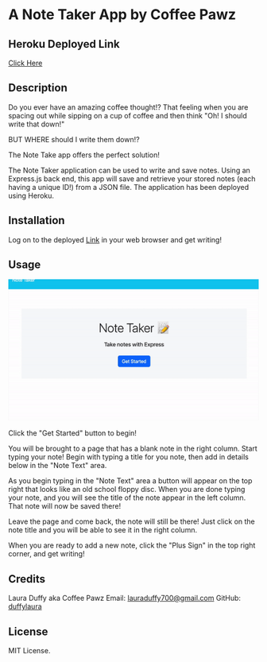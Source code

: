 # A Note Taker App by Coffee Pawz 

## Heroku Deployed Link 

[Click Here](https://coffee-pawz-note-taker-app.herokuapp.com/)

## Description 

Do you ever have an amazing coffee thought!? That feeling when you are spacing out while sipping on a cup of coffee and then think "Oh! I should write that down!" 

BUT WHERE should I write them down!?

The Note Take app offers the perfect solution! 

The Note Taker application can be used to write and save notes. Using an Express.js back end, this app will save and retrieve your stored notes (each having a unique ID!) from a JSON file. The application has been deployed using Heroku. 


## Installation 

Log on to the deployed [Link](https://coffee-pawz-note-taker-app.herokuapp.com/) in your web browser and get writing! 

## Usage 

![Gif of Application](./note-taker.gif)

Click the "Get Started" button to begin! 

You will be brought to a page that has a blank note in the right column. Start typing your note! Begin with typing a title for you note, then add in details below in the "Note Text" area. 

As you begin typing in the "Note Text" area a button will appear on the top right that looks like an old school floppy disc. When you are done typing your note, and you will see the title of the note appear in the left column. That note will now be saved there! 

Leave the page and come back, the note will still be there! Just click on the note title and you will be able to see it in the right column. 

When you are ready to add a new note, click the "Plus Sign" in the top right corner, and get writing! 

## Credits 

Laura Duffy aka Coffee Pawz
Email: lauraduffy700@gmail.com
GitHub: [duffylaura](https://github.com/duffylaura)

## License 

MIT License. 




